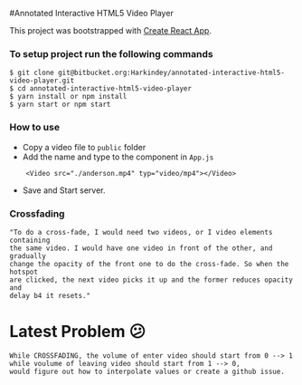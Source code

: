 #Annotated​ ​Interactive​ ​HTML5​ ​Video​ ​Player

This project was bootstrapped with [Create React App](https://github.com/facebookincubator/create-react-app).

### To setup project run the following commands

```
$ git clone git@bitbucket.org:Harkindey/annotated-interactive-html5-video-player.git
$ cd annotated-interactive-html5-video-player
$ yarn install or npm install
$ yarn start or npm start
```

### How to use

-   Copy a video file to `public` folder
-   Add the name and type to the component in `App.js`

```
    <Video src="./anderson.mp4" typ="video/mp4"></Video>
```

-   Save and Start server.

### Crossfading

```
"To do a cross-fade, I would need two videos, or I video elements containing
the same video. I would have one video in front of the other, and gradually
change the opacity of the front one to do the cross-fade. So when the hotspot
are clicked, the next video picks it up and the former reduces opacity and
delay b4 it resets."
```

# Latest Problem :confused:

```
While CROSSFADING, the volume of enter video should start from 0 --> 1
while voulume of leaving video should start from 1 --> 0,
would figure out how to interpolate values or create a github issue.
```
